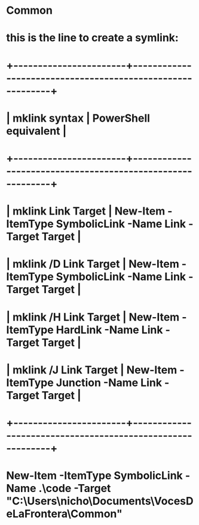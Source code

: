 # Common
# this is the line to create a symlink:
# +-----------------------+-----------------------------------------------------------+
# | mklink syntax         | PowerShell equivalent                                     |
# +-----------------------+-----------------------------------------------------------+
# | mklink Link Target    | New-Item -ItemType SymbolicLink -Name Link -Target Target |
# | mklink /D Link Target | New-Item -ItemType SymbolicLink -Name Link -Target Target |
# | mklink /H Link Target | New-Item -ItemType HardLink -Name Link -Target Target     |
# | mklink /J Link Target | New-Item -ItemType Junction -Name Link -Target Target     |
# +-----------------------+-----------------------------------------------------------+

# New-Item -ItemType SymbolicLink -Name .\code -Target "C:\Users\nicho\Documents\VocesDeLaFrontera\Common"
